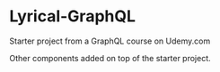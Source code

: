 # Lyrical-GraphQL
Starter project from a GraphQL course on Udemy.com

Other components added on top of the starter project.
